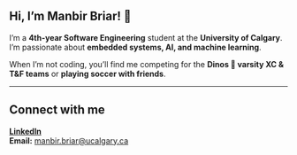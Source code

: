 ## Hi, I’m Manbir Briar! 👋

I’m a **4th-year Software Engineering** student at the **University of Calgary**. I’m passionate about **embedded systems, AI, and machine learning**.

When I’m not coding, you’ll find me competing for the **Dinos 🦖 varsity XC & T&F teams** or **playing soccer with friends**.

---

## Connect with me

**[LinkedIn](https://www.linkedin.com/in/manbirbriar/)**  
**Email:** manbir.briar@ucalgary.ca


<!--
**manbirbriar/manbirbriar** is a ✨ _special_ ✨ repository because its `README.md` (this file) appears on your GitHub profile.

Here are some ideas to get you started:

- 🔭 I’m currently working on ...
- 🌱 I’m currently learning ...
- 👯 I’m looking to collaborate on ...
- 🤔 I’m looking for help with ...
- 💬 Ask me about ...
- 📫 How to reach me: ...
- 😄 Pronouns: ...
- ⚡ Fun fact: ...
-->
